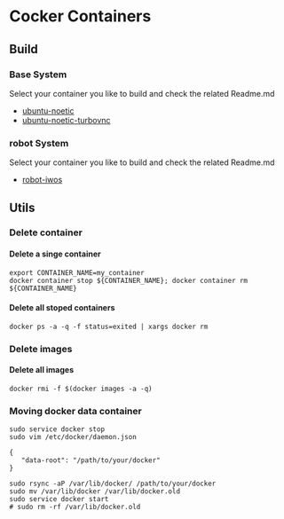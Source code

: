 # Cocker Containers

## Build 
### Base System
Select your container you like to build and check the related Readme.md

* [ubuntu-noetic](ubuntu-noetic/)
* [ubuntu-noetic-turbovnc](ubuntu-noetic-turbovnc/)

### robot System
Select your container you like to build and check the related Readme.md

* [robot-iwos](./iwos/robot-iwos/Readme.md)

## Utils

### Delete container
#### Delete a singe container
```
export CONTAINER_NAME=my_container
docker container stop ${CONTAINER_NAME}; docker container rm ${CONTAINER_NAME}
```
#### Delete all stoped containers
```
docker ps -a -q -f status=exited | xargs docker rm
```
### Delete images
#### Delete all images
```
docker rmi -f $(docker images -a -q)
```

### Moving docker data container
```
sudo service docker stop
sudo vim /etc/docker/daemon.json 
```
```
{ 
   "data-root": "/path/to/your/docker" 
}
```
```
sudo rsync -aP /var/lib/docker/ /path/to/your/docker
sudo mv /var/lib/docker /var/lib/docker.old
sudo service docker start
# sudo rm -rf /var/lib/docker.old
```


